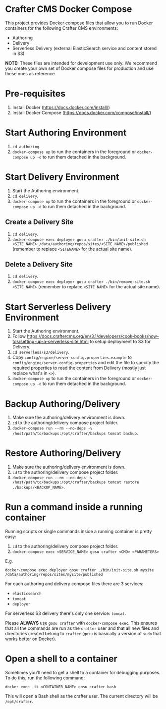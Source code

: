 # Crafter CMS Docker Compose

This project provides Docker compose files that allow you to run Docker containers for the following Crafter CMS 
environments:

* Authoring
* Delivery
* Serverless Delivery (external ElasticSearch service and content stored in S3)

**NOTE:** These files are intended for development use only. We recommend you create your own set of Docker compose
files for production and use these ones as reference.

# Pre-requisites

1. Install Docker (https://docs.docker.com/install/)
2. Install Docker Compose (https://docs.docker.com/compose/install/)

# Start Authoring Environment

1. `cd authoring`.
2. `docker-compose up` to run the containers in the foreground or `docker-compose up -d` to run them detached in the 
background.

# Start Delivery Environment

1. Start the Authoring environment.
2. `cd delivery`.
3. `docker-compose up` to run the containers in the foreground or `docker-compose up -d` to run them detached in the 
background.

## Create a Delivery Site

1. `cd delivery`.
2. `docker-compose exec deployer gosu crafter ./bin/init-site.sh <SITE_NAME> /data/authoring/repos/sites/<SITE_NAME>/published` 
(remember to replace `<SITENAME>` for the actual site name).

## Delete a Delivery Site

1. `cd delivery`.
2. `docker-compose exec deployer gosu crafter ./bin/remove-site.sh <SITE_NAME>` (remember to replace `<SITE_NAME>` for 
the actual site name).

# Start Serverless Delivery Environment

1. Start the Authoring environment.
2. Follow https://docs.craftercms.org/en/3.1/developers/cook-books/how-tos/setting-up-a-serverless-site.html to setup
deployment to S3 for Delivery.
3. `cd serverless/s3/delivery`.
4. Copy `config/engine/server-config.properties.example` to `config/engine/server-config.properties` and edit the
file to specify the required properties to read the content from Delivery (mostly just replace what's in `<>`).
5. `docker-compose up` to run the containers in the foreground or `docker-compose up -d` to run them detached in the 
background.

# Backup Authoring/Delivery

1. Make sure the authoring/delivery environment is down.
2. `cd` to the authoring/delivery compose project folder.
3. `docker-compose run --rm --no-deps -v /host/path/to/backups:/opt/crafter/backups tomcat backup`.

# Restore Authoring/Delivery

1. Make sure the authoring/delivery environment is down.
2. `cd` to the authoring/delivery compose project folder.
3. `docker-compose run --rm --no-deps -v /host/path/to/backups:/opt/crafter/backups tomcat restore ./backups/<BACKUP_NAME>`.

# Run a command inside a running container

Running scripts or single commands inside a running container is pretty easy:

1. `cd` to the authoring/delivery compose project folder.
2. `docker-compose exec <SERVICE_NAME> gosu crafter <CMD> <PARAMETERS>`

E.g.

`docker-compose exec deployer gosu crafter ./bin/init-site.sh mysite /data/authoring/repos/sites/mysite/published`

For each authoring and delivery compose files there are 3 services:

- `elasticsearch`
- `tomcat`
- `deployer`

For serverless S3 delivery there's only one service: `tomcat`.

Please **ALWAYS** use `gosu crafter` with `docker-compose exec`. This ensures that all the commands are run as the 
`crafter` user and that all new files and directories created belong to `crafter` (`gosu` is basically a version
of `sudo` that works better on Docker).

# Open a shell to a container

Sometimes you'll need to get a shell to a container for debugging purposes. To do this, run the following command:

`docker exec -it <CONTAINER_NAME> gosu crafter bash`

This will open a Bash shell as the crafter user. The current directory will be `/opt/crafter`.
